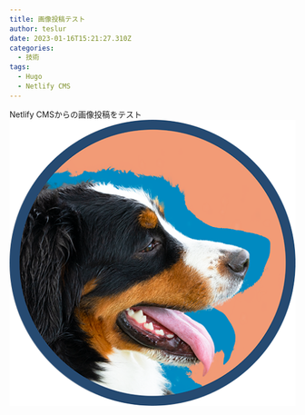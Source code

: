```yaml
---
title: 画像投稿テスト
author: teslur
date: 2023-01-16T15:21:27.310Z
categories:
  - 技術
tags:
  - Hugo
  - Netlify CMS
---
```

Netlify CMSからの画像投稿をテスト
![ロゴ](static/img/milco.png)